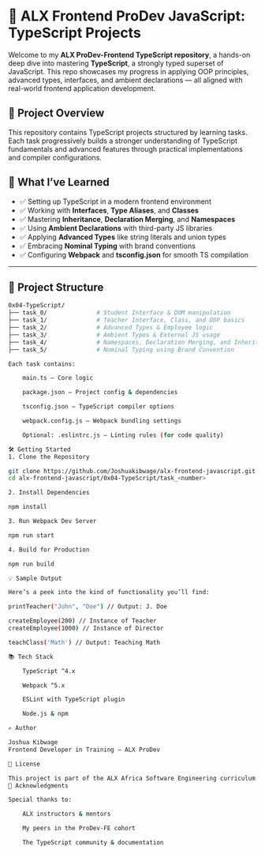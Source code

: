 # 📘 ALX Frontend ProDev JavaScript: TypeScript Projects

Welcome to my **ALX ProDev-Frontend TypeScript repository**, a hands-on deep dive into mastering **TypeScript**, a strongly typed superset of JavaScript. This repo showcases my progress in applying OOP principles, advanced types, interfaces, and ambient declarations — all aligned with real-world frontend application development.

## 🚀 Project Overview

This repository contains TypeScript projects structured by learning tasks. Each task progressively builds a stronger understanding of TypeScript fundamentals and advanced features through practical implementations and compiler configurations.

## 🧠 What I’ve Learned

- ✅ Setting up TypeScript in a modern frontend environment
- ✅ Working with **Interfaces**, **Type Aliases**, and **Classes**
- ✅ Mastering **Inheritance**, **Declaration Merging**, and **Namespaces**
- ✅ Using **Ambient Declarations** with third-party JS libraries
- ✅ Applying **Advanced Types** like string literals and union types
- ✅ Embracing **Nominal Typing** with brand conventions
- ✅ Configuring **Webpack** and **tsconfig.json** for smooth TS compilation

---

## 📂 Project Structure

```bash
0x04-TypeScript/
├── task_0/              # Student Interface & DOM manipulation
├── task_1/              # Teacher Interface, Class, and OOP basics
├── task_2/              # Advanced Types & Employee logic
├── task_3/              # Ambient Types & External JS usage
├── task_4/              # Namespaces, Declaration Merging, and Inheritance
├── task_5/              # Nominal Typing using Brand Convention

Each task contains:

    main.ts — Core logic

    package.json — Project config & dependencies

    tsconfig.json — TypeScript compiler options

    webpack.config.js — Webpack bundling settings

    Optional: .eslintrc.js — Linting rules (for code quality)

🛠️ Getting Started
1. Clone the Repository

git clone https://github.com/Joshuakibwage/alx-frontend-javascript.git
cd alx-frontend-javascript/0x04-TypeScript/task_<number>

2. Install Dependencies

npm install

3. Run Webpack Dev Server

npm run start

4. Build for Production

npm run build

💡 Sample Output

Here’s a peek into the kind of functionality you’ll find:

printTeacher("John", "Doe") // Output: J. Doe

createEmployee(200) // Instance of Teacher
createEmployee(1000) // Instance of Director

teachClass('Math') // Output: Teaching Math

📚 Tech Stack

    TypeScript ^4.x

    Webpack ^5.x

    ESLint with TypeScript plugin

    Node.js & npm

✍️ Author

Joshua Kibwage
Frontend Developer in Training — ALX ProDev

🧭 License

This project is part of the ALX Africa Software Engineering curriculum. All educational use is encouraged.
🙌 Acknowledgments

Special thanks to:

    ALX instructors & mentors

    My peers in the ProDev-FE cohort

    The TypeScript community & documentation